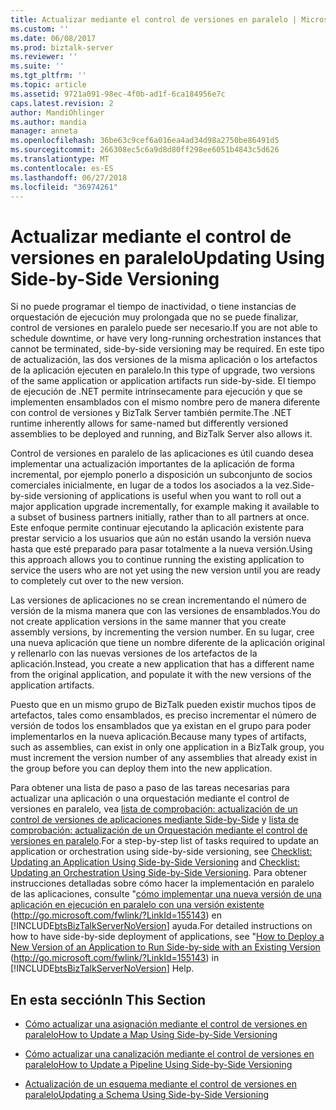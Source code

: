 ```yaml
---
title: Actualizar mediante el control de versiones en paralelo | Microsoft Docs
ms.custom: ''
ms.date: 06/08/2017
ms.prod: biztalk-server
ms.reviewer: ''
ms.suite: ''
ms.tgt_pltfrm: ''
ms.topic: article
ms.assetid: 9721a091-98ec-4f0b-ad1f-6ca184956e7c
caps.latest.revision: 2
author: MandiOhlinger
ms.author: mandia
manager: anneta
ms.openlocfilehash: 36be63c9cef6a016ea4ad34d98a2750be86491d5
ms.sourcegitcommit: 266308ec5c6a9d8d80ff298ee6051b4843c5d626
ms.translationtype: MT
ms.contentlocale: es-ES
ms.lasthandoff: 06/27/2018
ms.locfileid: "36974261"
---
```

# <a name="updating-using-side-by-side-versioning"></a><span data-ttu-id="45e7a-102">Actualizar mediante el control de versiones en paralelo</span><span class="sxs-lookup"><span data-stu-id="45e7a-102">Updating Using Side-by-Side Versioning</span></span>
<span data-ttu-id="45e7a-103">Si no puede programar el tiempo de inactividad, o tiene instancias de orquestación de ejecución muy prolongada que no se puede finalizar, control de versiones en paralelo puede ser necesario.</span><span class="sxs-lookup"><span data-stu-id="45e7a-103">If you are not able to schedule downtime, or have very long-running orchestration instances that cannot be terminated, side-by-side versioning may be required.</span></span> <span data-ttu-id="45e7a-104">En este tipo de actualización, las dos versiones de la misma aplicación o los artefactos de la aplicación ejecuten en paralelo.</span><span class="sxs-lookup"><span data-stu-id="45e7a-104">In this type of upgrade, two versions of the same application or application artifacts run side-by-side.</span></span> <span data-ttu-id="45e7a-105">El tiempo de ejecución de .NET permite intrínsecamente para ejecución y que se implementen ensamblados con el mismo nombre pero de manera diferente con control de versiones y BizTalk Server también permite.</span><span class="sxs-lookup"><span data-stu-id="45e7a-105">The .NET runtime inherently allows for same-named but differently versioned assemblies to be deployed and running, and BizTalk Server also allows it.</span></span>  
  
 <span data-ttu-id="45e7a-106">Control de versiones en paralelo de las aplicaciones es útil cuando desea implementar una actualización importantes de la aplicación de forma incremental, por ejemplo ponerlo a disposición un subconjunto de socios comerciales inicialmente, en lugar de a todos los asociados a la vez.</span><span class="sxs-lookup"><span data-stu-id="45e7a-106">Side-by-side versioning of applications is useful when you want to roll out a major application upgrade incrementally, for example making it available to a subset of business partners initially, rather than to all partners at once.</span></span> <span data-ttu-id="45e7a-107">Este enfoque permite continuar ejecutando la aplicación existente para prestar servicio a los usuarios que aún no están usando la versión nueva hasta que esté preparado para pasar totalmente a la nueva versión.</span><span class="sxs-lookup"><span data-stu-id="45e7a-107">Using this approach allows you to continue running the existing application to service the users who are not yet using the new version until you are ready to completely cut over to the new version.</span></span>  
  
 <span data-ttu-id="45e7a-108">Las versiones de aplicaciones no se crean incrementando el número de versión de la misma manera que con las versiones de ensamblados.</span><span class="sxs-lookup"><span data-stu-id="45e7a-108">You do not create application versions in the same manner that you create assembly versions, by incrementing the version number.</span></span> <span data-ttu-id="45e7a-109">En su lugar, cree una nueva aplicación que tiene un nombre diferente de la aplicación original y rellenarlo con las nuevas versiones de los artefactos de la aplicación.</span><span class="sxs-lookup"><span data-stu-id="45e7a-109">Instead, you create a new application that has a different name from the original application, and populate it with the new versions of the application artifacts.</span></span>  
  
 <span data-ttu-id="45e7a-110">Puesto que en un mismo grupo de BizTalk pueden existir muchos tipos de artefactos, tales como ensamblados, es preciso incrementar el número de versión de todos los ensamblados que ya existan en el grupo para poder implementarlos en la nueva aplicación.</span><span class="sxs-lookup"><span data-stu-id="45e7a-110">Because many types of artifacts, such as assemblies, can exist in only one application in a BizTalk group, you must increment the version number of any assemblies that already exist in the group before you can deploy them into the new application.</span></span>  
  
 <span data-ttu-id="45e7a-111">Para obtener una lista de paso a paso de las tareas necesarias para actualizar una aplicación o una orquestación mediante el control de versiones en paralelo, vea [lista de comprobación: actualización de un control de versiones de aplicaciones mediante Side-by-Side](../technical-guides/checklist-updating-an-application-using-side-by-side-versioning.md) y [lista de comprobación: actualización de un Orquestación mediante el control de versiones en paralelo](../technical-guides/checklist-updating-an-orchestration-using-side-by-side-versioning.md).</span><span class="sxs-lookup"><span data-stu-id="45e7a-111">For a step-by-step list of tasks required to update an application or orchestration using side-by-side versioning, see [Checklist: Updating an Application Using Side-by-Side Versioning](../technical-guides/checklist-updating-an-application-using-side-by-side-versioning.md) and [Checklist: Updating an Orchestration Using Side-by-Side Versioning](../technical-guides/checklist-updating-an-orchestration-using-side-by-side-versioning.md).</span></span> <span data-ttu-id="45e7a-112">Para obtener instrucciones detalladas sobre cómo hacer la implementación en paralelo de las aplicaciones, consulte "[cómo implementar una nueva versión de una aplicación en ejecución en paralelo con una versión existente](http://go.microsoft.com/fwlink/?LinkId=155143) (<http://go.microsoft.com/fwlink/?LinkId=155143>) en [!INCLUDE[btsBizTalkServerNoVersion](../includes/btsbiztalkservernoversion-md.md)] ayuda.</span><span class="sxs-lookup"><span data-stu-id="45e7a-112">For detailed instructions on how to have side-by-side deployment of applications, see "[How to Deploy a New Version of an Application to Run Side-by-side with an Existing Version](http://go.microsoft.com/fwlink/?LinkId=155143) (<http://go.microsoft.com/fwlink/?LinkId=155143>) in [!INCLUDE[btsBizTalkServerNoVersion](../includes/btsbiztalkservernoversion-md.md)] Help.</span></span>  
  
## <a name="in-this-section"></a><span data-ttu-id="45e7a-113">En esta sección</span><span class="sxs-lookup"><span data-stu-id="45e7a-113">In This Section</span></span>  
  
-   [<span data-ttu-id="45e7a-114">Cómo actualizar una asignación mediante el control de versiones en paralelo</span><span class="sxs-lookup"><span data-stu-id="45e7a-114">How to Update a Map Using Side-by-Side Versioning</span></span>](../technical-guides/how-to-update-a-map-using-side-by-side-versioning.md)  
  
-   [<span data-ttu-id="45e7a-115">Cómo actualizar una canalización mediante el control de versiones en paralelo</span><span class="sxs-lookup"><span data-stu-id="45e7a-115">How to Update a Pipeline Using Side-by-Side Versioning</span></span>](../technical-guides/how-to-update-a-pipeline-using-side-by-side-versioning.md)  
  
-   [<span data-ttu-id="45e7a-116">Actualización de un esquema mediante el control de versiones en paralelo</span><span class="sxs-lookup"><span data-stu-id="45e7a-116">Updating a Schema Using Side-by-Side Versioning</span></span>](../technical-guides/updating-a-schema-using-side-by-side-versioning.md)